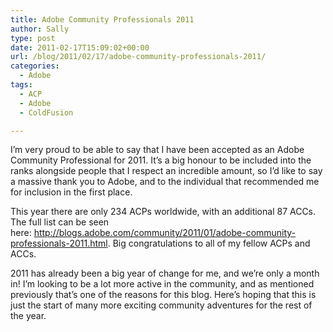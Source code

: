 ```yaml
---
title: Adobe Community Professionals 2011
author: Sally
type: post
date: 2011-02-17T15:09:02+00:00
url: /blog/2011/02/17/adobe-community-professionals-2011/
categories:
  - Adobe
tags:
  - ACP
  - Adobe
  - ColdFusion

---
```

I&#8217;m very proud to be able to say that I have been accepted as an Adobe Community Professional for 2011. It&#8217;s a big honour to be included into the ranks alongside people that I respect an incredible amount, so I&#8217;d like to say a massive thank you to Adobe, and to the individual that recommended me for inclusion in the first place.

This year there are only 234 ACPs worldwide, with an additional 87 ACCs. The full list can be seen here: <a href="http://blogs.adobe.com/community/2011/01/adobe-community-professionals-2011.html" target="blank">http://blogs.adobe.com/community/2011/01/adobe-community-professionals-2011.html</a>. Big congratulations to all of my fellow ACPs and ACCs.

2011 has already been a big year of change for me, and we&#8217;re only a month in! I&#8217;m looking to be a lot more active in the community, and as mentioned previously that&#8217;s one of the reasons for this blog. Here&#8217;s hoping that this is just the start of many more exciting community adventures for the rest of the year.